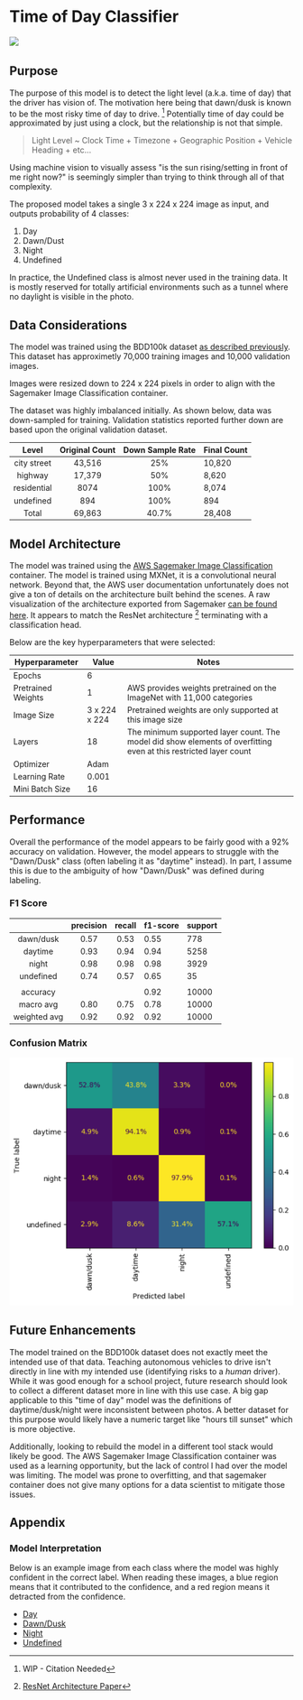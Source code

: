 # Time of Day Classifier

![](images/timeofday_demo.gif)

## Purpose  

The purpose of this model is to detect the light level (a.k.a. time of day) that the driver has vision of. The motivation here being that dawn/dusk is known to be the most risky time of day to drive. [^1] Potentially time of day could be approximated by just using a clock, but the relationship is not that simple.

[^1]: WIP - Citation Needed

> Light Level ~ Clock Time + Timezone + Geographic Position + Vehicle Heading + etc...

Using machine vision to visually assess "is the sun rising/setting in front of me right now?" is seemingly simpler than trying to think through all of that complexity.

The proposed model takes a single 3 x 224 x 224 image as input, and outputs probability of 4 classes:  
  
1) Day  
2) Dawn/Dust  
3) Night  
4) Undefined  
  
In practice, the Undefined class is almost never used in the training data. It is mostly reserved for totally artificial environments such as a tunnel where no daylight is visible in the photo.

## Data Considerations

The model was trained using the BDD100k dataset [as described previously](../Dataset.md). This dataset has approximetly 70,000 training images and 10,000 validation images.

Images were resized down to 224 x 224 pixels in order to align with the Sagemaker Image Classification container.

The dataset was highly imbalanced initially. As shown below, data was down-sampled for training. Validation statistics reported further down are based upon the original validation dataset.

|    Level    | Original Count | Down Sample Rate | Final Count |
| :---------: | :------------: | :--------------: | ----------- |
| city street |     43,516     |       25%        | 10,820      |
|   highway   |     17,379     |       50%        | 8,620       |
| residential |      8074      |       100%       | 8,074       |
|  undefined  |      894       |       100%       | 894         |
|    Total    |     69,863     |      40.7%       | 28,408      |

## Model Architecture

The model was trained using the [AWS Sagemaker Image Classification](https://docs.aws.amazon.com/sagemaker/latest/dg/image-classification.html) container. The model is trained using MXNet, it is a convolutional neural network. Beyond that, the AWS user documentation unfortunately does not give a ton of details on the architecture built behind the scenes. A raw visualization of the architecture exported from Sagemaker [can be found here](images/model_arch-scene-timeofday.svg). It appears to match the ResNet architecture [^2] terminating with a classification head.

[^2]: [ResNet Architecture Paper](https://arxiv.org/abs/1512.03385)

Below are the key hyperparameters that were selected:

| Hyperparameter     | Value         | Notes                                                                                                             |
| ------------------ | ------------- | ----------------------------------------------------------------------------------------------------------------- |
| Epochs             | 6             |                                                                                                                   |
| Pretrained Weights | 1             | AWS provides weights pretrained on the ImageNet with 11,000 categories                                            |
| Image Size         | 3 x 224 x 224 | Pretrained weights are only supported at this image size                                                          |
| Layers             | 18            | The minimum supported layer count. The model did show elements of overfitting even at this restricted layer count |
| Optimizer          | Adam          |                                                                                                                   |
| Learning Rate      | 0.001         |                                                                                                                   |
| Mini Batch Size    | 16            |                                                                                                                   |


## Performance

Overall the performance of the model appears to be fairly good with a 92% accuracy on validation. However, the model appears to struggle with the "Dawn/Dusk" class (often labeling it as "daytime" instead). In part, I assume this is due to the ambiguity of how "Dawn/Dusk" was defined during labeling.

### F1 Score

|              | precision | recall | f1-score | support |
| :----------: | :-------: | :----: | -------- | ------- |
|  dawn/dusk   |   0.57    |  0.53  | 0.55     | 778     |
|   daytime    |   0.93    |  0.94  | 0.94     | 5258    |
|    night     |   0.98    |  0.98  | 0.98     | 3929    |
|  undefined   |   0.74    |  0.57  | 0.65     | 35      |
|              |           |        |          |         |
|   accuracy   |           |        | 0.92     | 10000   |
|  macro avg   |   0.80    |  0.75  | 0.78     | 10000   |
| weighted avg |   0.92    |  0.92  | 0.92     | 10000   |

### Confusion Matrix

![](images/timeofday-confusion-matrix.PNG)

## Future Enhancements

The model trained on the BDD100k dataset does not exactly meet the intended use of that data. Teaching autonomous vehicles to drive isn't directly in line with my intended use (identifying risks to a *human* driver). While it was good enough for a school project, future research should look to collect a different dataset more in line with this use case. A big gap applicable to this "time of day" model was the definitions of daytime/dusk/night were inconsistent between photos. A better dataset for this purpose would likely have a numeric target like "hours till sunset" which is more objective.

Additionally, looking to rebuild the model in a different tool stack would likely be good. The AWS Sagemaker Image Classification container was used as a learning opportunity, but the lack of control I had over the model was limiting. The model was prone to overfitting, and that sagemaker container does not give many options for a data scientist to mitigate those issues. 

## Appendix

### Model Interpretation

Below is an example image from each class where the model was highly confident in the correct label. When reading these images, a blue region means that it contributed to the confidence, and a red region means it detracted from the confidence.  

+ [Day](images/timeofday-daytime-shap.jpeg)
+ [Dawn/Dusk](images/timeofday-dusk-shap.jpeg)
+ [Night](images/timeofday-night-shap.jpeg)
+ [Undefined](images/timeofday-undefined-shap.jpeg)
